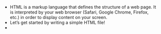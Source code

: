 - HTML is a markup language that defines the structure of a web page. It is interpreted by your web browser (Safari, Google Chrome, Firefox, etc.) in order to display content on your screen.
 - Let’s get started by writing a simple HTML file!
 - 